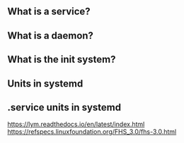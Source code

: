 ## What is a service?

## What is a daemon?

## What is the init system?

## Units in systemd

## .service units in systemd

https://lym.readthedocs.io/en/latest/index.html
https://refspecs.linuxfoundation.org/FHS_3.0/fhs-3.0.html